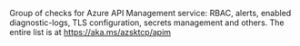 Group of checks for Azure API Management service: RBAC, alerts, enabled diagnostic-logs, TLS configuration, secrets management and others. The entire list is at https://aka.ms/azsktcp/apim